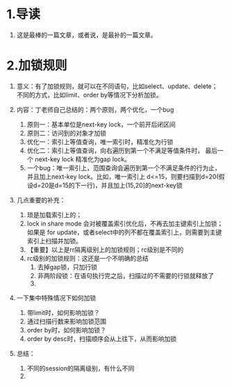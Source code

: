 # 1.导读
1.  这是最棒的一篇文章，或者说，是最补的一篇文章。

# 2.加锁规则
1.  意义：有了加锁规则，就可以在不同语句，比如select、update、delete；
    不同的方式，比如limit、order by等情况下分析加锁。

2.  内容：丁老师自己总结的：两个原则，两个优化，一个bug
    1.  原则一：基本单位是next-key lock，一个前开后闭区间
    2.  原则二：访问到的对象才加锁
    3.  优化一：索引上等值查询，唯一索引时，精准化为行锁
    4.  优化二：索引上等值查询，向右遍历到第一个不满足等值条件时， 最后一个 next-key
        lock 精准化为gap lock。
    5.  一个bug：唯一索引上，范围查询会遍历到第一个不满足条件的行为止，并且加上next-key
        lock。比如，唯一索引上
        d<=15，则要扫描到d=20(假设d=20是d=15的下一行)，并且加上(15,20]的next-key锁

3.  几点重要的补充：
    1.  琐是加载索引上的；
    2.  lock in share mode 会对被覆盖索引优化后，不再去加主键索引上加锁； 如果是
        for update，或者select中的列不都在覆盖索引上，则需要到主键索引上扫描并加锁。
    3.  【重要】以上是rr隔离级别上的加锁规则；rc级别是不同的
    4.  rc级别的加锁规则：这还是一个不明确的总结
        1.  去掉gap锁，只加行锁
        2.  非两阶段锁：在语句执行完之后，扫描过的不需要的行锁就释放了
        3.  


4.  一下集中特殊情况下如何加锁
    1. 带limit时，如何影响加锁？ 
    2. 通过扫描行数来影响加锁范围
    3.  order by时，如何影响加锁？
    4.  order by desc时，扫描顺序会从上往下，从而影响加锁

5.  总结：
    1.  不同的session的隔离级别，有什么不同
    2.  
        
    